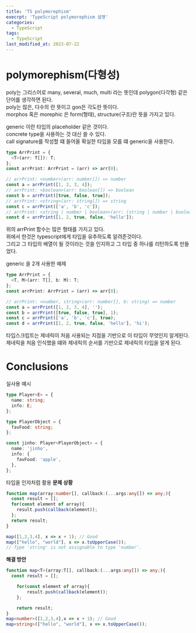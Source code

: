 ```yaml
---
title: 'TS polymorephism'
execrpt: 'TypeScript polymorephism 설명'
categories:
  - TypeScript
tags:
  - TypeScript
last_modified_at: 2023-07-22
---
```


# polymorephism(다형성)

poly는 그리스어로 many, several, much, multi 라는 뜻인데 polygon(다각형) 같은 단어를 생각하면 된다.  
poly는 많은, 다수의 란 뜻이고 gon은 각도란 뜻이다.  
morphos 혹은 morephic 은 form(형태), structure(구조)란 뜻을 가지고 있다.

generic 이란 타입의 placeholder 같은 것이다.  
concrete type을 사용하는 것 대신 쓸 수 있다.  
call signature를 작성할 떄 들어올 확실한 타입을 모를 떄 generic을 사용한다.

```ts
type ArrPrint = {
  <T>(arr: T[]): T;
};
const arrPrint: ArrPrint = (arr) => arr[0];

// arrPrint: <number>(arr: number[]) => number
const a = arrPrint([1, 2, 3, 4]);
// arrPrint: <boolean>(arr: boolean[]) => boolean
const b = arrPrint([true, false, true]);
// arrPrint: <string>(arr: string[]) => string
const c = arrPrint(['a', 'b', 'c']);
// arrPrint: <string | number | boolean>(arr: (string | number | boolean)[]) => string | number | boolean
const d = arrPrint([1, 2, true, false, 'hello']);
```

위의 arrPrint 함수는 많은 형태를 가지고 있다.  
위에서 한것은 typescript에게 타입을 유추하도록 알려준것이다.  
그리고 그 타입의 배열이 될 것이라는 것을 인지하고 그 타입 중 하나를 리턴하도록 만들었다.

generic 을 2개 사용한 예제

```ts
type ArrPrint = {
  <T, M>(arr: T[], b: M): T;
};
const arrPrint: ArrPrint = (arr) => arr[0];

// arrPrint: <number, string>(arr: number[], b: string) => number
const a = arrPrint([1, 2, 3, 4], '');
const b = arrPrint([true, false, true], 1);
const c = arrPrint(['a', 'b', 'c'], true);
const d = arrPrint([1, 2, true, false, 'hello'], 'hi');
```

타입스크립트는 제네릭이 처음 사용되는 지점을 기반으로 이 타입이 무엇인지 알게된다.  
제네릭을 처음 인식했을 떄와 제네릭의 순서를 기반으로 제네릭의 타입을 알게 된다.

# Conclusions

실사용 예시

```ts
type Player<E> = {
  name: string;
  info: E;
};

type PlayerObject = {
  favFood: string;
};

const jinho: Player<PlayerObject> = {
  name: 'jinho',
  info: {
    favFood: 'apple',
  },
};
```

타입을 인자처럼 활용
**문제 상황**

```ts
function map(array:number[], callback:(...args:any[]) => any;){
  const result = [];
  for(const element of array){
    result.push(callback(element));
  };
  return result;
}

map([1,2,3,4], x => x + 1); // Good
map(["hello", "world"], x => x.toUpperCase());
// Type 'string' is not assignable to type 'number'.
```

**해결 방안**

```ts
function map<T>(array:T[], callback:(...args:any[]) => any;){
  const result = [];

	for(const element of array){
		result.push(callback(element));
	};

	return result;
}
map<number>([1,2,3,4],x => x + 1); // Good
map<string>(["hello", "world"], x => x.toUpperCase());
```

